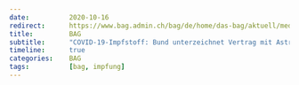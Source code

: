 ```yaml
---
date:          2020-10-16
redirect:      https://www.bag.admin.ch/bag/de/home/das-bag/aktuell/medienmitteilungen.msg-id-80732.html
title:         BAG
subtitle:      "COVID-19-Impfstoff: Bund unterzeichnet Vertrag mit AstraZeneca"
timeline:      true
categories:    BAG
tags:          [bag, impfung]
---
```

